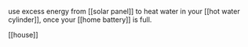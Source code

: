 
use excess energy from [[solar panel]] to heat water in your [[hot water cylinder]], once your [[home battery]] is full.

[[house]]